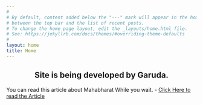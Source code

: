 ```yaml
---
#
# By default, content added below the "---" mark will appear in the home page
# between the top bar and the list of recent posts.
# To change the home page layout, edit the _layouts/home.html file.
# See: https://jekyllrb.com/docs/themes/#overriding-theme-defaults
#
layout: home
title: Home
---
```


<center><h2>Site is being developed by Garuda.</h2></center>
<p>You can read this article about Mahabharat While you wait. - <a href="https://garud.netlify.app/hinduism/2023/09/05/before-mahabharat">Click Here to read the Article</a></p>
